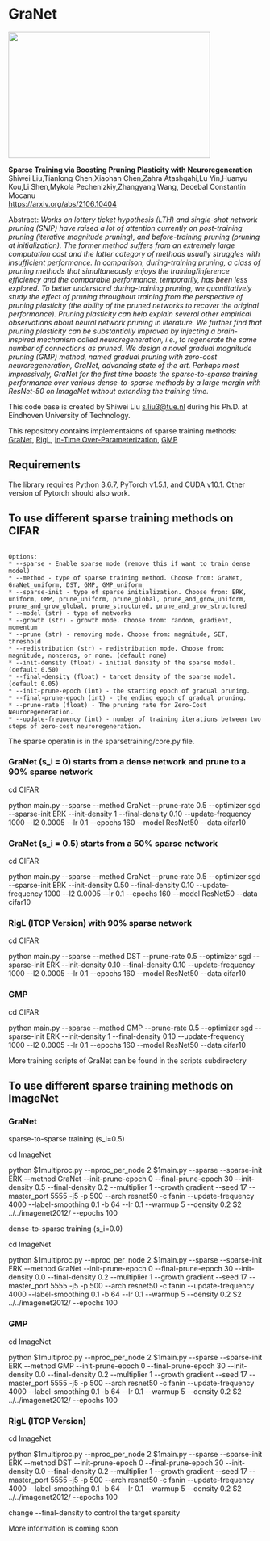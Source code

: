 # GraNet

<img src="https://github.com/Shiweiliuiiiiiii/GraNet/blob/main/GraNet_github.png" width="400" height="250">


**Sparse Training via Boosting Pruning Plasticity with Neuroregeneration**<br>
Shiwei Liu,Tianlong Chen,Xiaohan Chen,Zahra Atashgahi,Lu Yin,Huanyu Kou,Li Shen,Mykola Pechenizkiy,Zhangyang Wang, Decebal Constantin Mocanu<br>
https://arxiv.org/abs/2106.10404<br>

Abstract: *Works on lottery ticket hypothesis (LTH) and single-shot network pruning (SNIP) have raised a lot of attention currently on post-training pruning (iterative magnitude pruning), and before-training pruning (pruning at initialization). The former method suffers from an extremely large computation cost and the latter category of methods usually struggles with insufficient performance. In comparison, during-training pruning, a class of pruning methods that simultaneously enjoys the training/inference efficiency and the comparable performance, temporarily, has been less explored. To better understand during-training pruning, we quantitatively study the effect of pruning throughout training from the perspective of pruning plasticity (the ability of the pruned networks to recover the original performance). Pruning plasticity can help explain several other empirical observations about neural network pruning in literature. We further find that pruning plasticity can be substantially improved by injecting a brain-inspired mechanism called neuroregeneration, i.e., to regenerate the same number of connections as pruned. We design a novel gradual magnitude pruning (GMP) method, named gradual pruning with zero-cost neuroregeneration, GraNet, advancing state of the art. Perhaps most impressively, GraNet for the first time boosts the sparse-to-sparse training performance over various dense-to-sparse methods by a large margin with ResNet-50 on ImageNet without extending the training time.*


This code base is created by Shiwei Liu [s.liu3@tue.nl](mailto:s.liu3@tue.nl) during his Ph.D. at Eindhoven University of Technology.<br>

This repository contains implementaions of sparse training methods: [GraNet](https://arxiv.org/abs/2106.10404), [RigL](https://arxiv.org/abs/1911.11134), [In-Time Over-Parameterization](https://arxiv.org/abs/2102.02887), [GMP](https://arxiv.org/abs/1902.09574)

## Requirements 
The library requires Python 3.6.7, PyTorch v1.5.1, and CUDA v10.1. Other version of Pytorch should also work.

## To use different sparse training methods on CIFAR

```

Options:
* --sparse - Enable sparse mode (remove this if want to train dense model)
* --method - type of sparse training method. Choose from: GraNet, GraNet_uniform, DST, GMP, GMP_uniform
* --sparse-init - type of sparse initialization. Choose from: ERK, uniform, GMP, prune_uniform, prune_global, prune_and_grow_uniform, prune_and_grow_global, prune_structured, prune_and_grow_structured
* --model (str) - type of networks
* --growth (str) - growth mode. Choose from: random, gradient, momentum
* --prune (str) - removing mode. Choose from: magnitude, SET, threshold
* --redistribution (str) - redistribution mode. Choose from: magnitude, nonzeros, or none. (default none)
* --init-density (float) - initial density of the sparse model. (default 0.50)
* --final-density (float) - target density of the sparse model. (default 0.05)
* --init-prune-epoch (int) - the starting epoch of gradual pruning.
* --final-prune-epoch (int) - the ending epoch of gradual pruning.
* --prune-rate (float) - The pruning rate for Zero-Cost Neuroregeneration.
* --update-frequency (int) - number of training iterations between two steps of zero-cost neuroregeneration.

```

The sparse operatin is in the sparsetraining/core.py file. 

### GraNet (s_i = 0) starts from a dense network and prune to a 90% sparse network

cd CIFAR

python main.py --sparse --method GraNet --prune-rate 0.5 --optimizer sgd --sparse-init ERK --init-density 1 --final-density 0.10 --update-frequency 1000  --l2 0.0005  --lr 0.1 --epochs 160 --model ResNet50 --data cifar10  

### GraNet (s_i = 0.5) starts from a 50% sparse network

cd CIFAR

python main.py --sparse --method GraNet --prune-rate 0.5 --optimizer sgd --sparse-init ERK --init-density 0.50 --final-density 0.10 --update-frequency 1000  --l2 0.0005  --lr 0.1 --epochs 160 --model ResNet50 --data cifar10  

### RigL (ITOP Version) with 90% sparse network

cd CIFAR

python main.py --sparse --method DST --prune-rate 0.5 --optimizer sgd --sparse-init ERK --init-density 0.10 --final-density 0.10 --update-frequency 1000  --l2 0.0005  --lr 0.1 --epochs 160 --model ResNet50 --data cifar10  


### GMP 

cd CIFAR

python main.py --sparse --method GMP --prune-rate 0.5 --optimizer sgd --sparse-init ERK --init-density 1 --final-density 0.10 --update-frequency 1000  --l2 0.0005  --lr 0.1 --epochs 160 --model ResNet50 --data cifar10  


More training scripts of GraNet can be found in the scripts subdirectory

## To use different sparse training methods on ImageNet

### GraNet 

sparse-to-sparse training (s_i=0.5)

cd ImageNet

python $1multiproc.py --nproc_per_node 2 $1main.py --sparse --sparse-init ERK --method GraNet --init-prune-epoch 0 --final-prune-epoch 30 --init-density 0.5 --final-density 0.2 --multiplier 1 --growth gradient --seed 17 --master_port 5555 -j5 -p 500 --arch resnet50 -c fanin --update-frequency 4000 --label-smoothing 0.1 -b 64 --lr 0.1 --warmup 5 --density 0.2 $2 ../../imagenet2012/ --epochs 100

dense-to-sparse training (s_i=0.0)

cd ImageNet

python $1multiproc.py --nproc_per_node 2 $1main.py --sparse --sparse-init ERK --method GraNet --init-prune-epoch 0 --final-prune-epoch 30 --init-density 0.0 --final-density 0.2 --multiplier 1 --growth gradient --seed 17 --master_port 5555 -j5 -p 500 --arch resnet50 -c fanin --update-frequency 4000 --label-smoothing 0.1 -b 64 --lr 0.1 --warmup 5 --density 0.2 $2 ../../imagenet2012/ --epochs 100

### GMP

cd ImageNet

python $1multiproc.py --nproc_per_node 2 $1main.py --sparse --sparse-init ERK --method GMP --init-prune-epoch 0 --final-prune-epoch 30 --init-density 0.0 --final-density 0.2 --multiplier 1 --growth gradient --seed 17 --master_port 5555 -j5 -p 500 --arch resnet50 -c fanin --update-frequency 4000 --label-smoothing 0.1 -b 64 --lr 0.1 --warmup 5 --density 0.2 $2 ../../imagenet2012/ --epochs 100

### RigL (ITOP Version)

cd ImageNet


python $1multiproc.py --nproc_per_node 2 $1main.py --sparse --sparse-init ERK --method DST --init-prune-epoch 0 --final-prune-epoch 30 --init-density 0.0 --final-density 0.2 --multiplier 1 --growth gradient --seed 17 --master_port 5555 -j5 -p 500 --arch resnet50 -c fanin --update-frequency 4000 --label-smoothing 0.1 -b 64 --lr 0.1 --warmup 5 --density 0.2 $2 ../../imagenet2012/ --epochs 100

change --final-density to control the target sparsity

More information is coming soon
